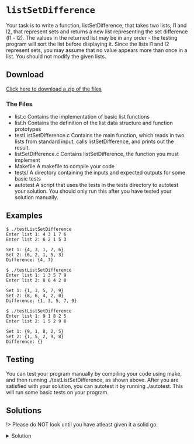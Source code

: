 # `listSetDifference`

Your task is to write a function, listSetDifference, that takes two lists, l1 and l2, that represent sets and returns a new list representing the set difference (l1 - l2). The values in the returned list may be in any order - the testing program will sort the list before displaying it. Since the lists l1 and l2 represent sets, you may assume that no value appears more than once in a list. You should not modify the given lists.

## Download

[Click here to download a zip of the files](https://github.com/BraedonWooding/CseExamRevision/raw/main/docs/2521/LinkedLists/listSetDifference.zip ':ignore')

### The Files

- list.c	Contains the implementation of basic list functions
- list.h	Contains the definition of the list data structure and function prototypes
- testListSetDifference.c	Contains the main function, which reads in two lists from standard input, calls listSetDifference, and prints out the result.
- listSetDifference.c	Contains listSetDifference, the function you must implement
- Makefile	A makefile to compile your code
- tests/	A directory containing the inputs and expected outputs for some basic tests
- autotest	A script that uses the tests in the tests directory to autotest your solution. You should only run this after you have tested your solution manually.

## Examples

```
$ ./testListSetDifference 
Enter list 1: 4 3 1 7 6
Enter list 2: 6 2 1 5 3

Set 1: {4, 3, 1, 7, 6}
Set 2: {6, 2, 1, 5, 3}
Difference: {4, 7}
```	

```
$ ./testListSetDifference
Enter list 1: 1 3 5 7 9
Enter list 2: 8 6 4 2 0

Set 1: {1, 3, 5, 7, 9}
Set 2: {8, 6, 4, 2, 0}
Difference: {1, 3, 5, 7, 9}
```	

```
$ ./testListSetDifference
Enter list 1: 9 1 8 2 5
Enter list 2: 1 5 2 9 8

Set 1: {9, 1, 8, 2, 5}
Set 2: {1, 5, 2, 9, 8}
Difference: {}
```

## Testing

You can test your program manually by compiling your code using make, and then running ./testListSetDifference, as shown above. After you are satisfied with your solution, you can autotest it by running ./autotest. This will run some basic tests on your program.

## Solutions

!> Please do NOT look until you have atleast given it a solid go.

<details>
<summary>Solution</summary>

```c
static bool listContains(List l, int value);

List listSetDifference(List l1, List l2) {
	List l3 = newList();
	
	Node curr = l1->head;
	while (curr != NULL) {
		if (!listContains(l2, curr->value)) {
            // add node
            Node n = newNode(value);
            n->next = l->head;
            l->head = n;
		}
		curr = curr->next;
	}
	
	return l3;
}

static bool listContains(List l, int value) {
	for (Node curr = l->head; curr != NULL; curr = curr->next) {
		if (curr->value == value) {
			return true;
		}
	}
	return false;
}
```

</details>
